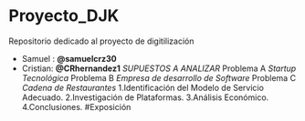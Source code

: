 # Proyecto_DJK
Repositorio dedicado al proyecto de digitilización
- Samuel : **@samuelcrz30**
- Cristian: **@CRhernandez1**
_SUPUESTOS A ANALIZAR_
Problema A 
_Startup Tecnológica_
Problema B
_Empresa de desarrollo de Software_ 
Problema C 
_Cadena de Restaurantes_
1.Identificación del Modelo de Servicio Adecuado.
2.Investigación de Plataformas.
3.Análisis Económico.
4.Conclusiones.
#Exposición



